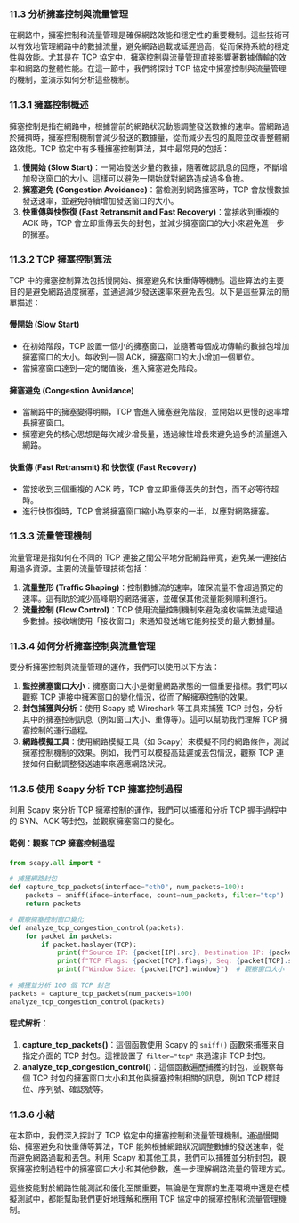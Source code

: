 ### **11.3 分析擁塞控制與流量管理**

在網路中，擁塞控制和流量管理是確保網路效能和穩定性的重要機制。這些技術可以有效地管理網路中的數據流量，避免網路過載或延遲過高，從而保持系統的穩定性與效能。尤其是在 TCP 協定中，擁塞控制與流量管理直接影響著數據傳輸的效率和網路的整體性能。在這一節中，我們將探討 TCP 協定中擁塞控制與流量管理的機制，並演示如何分析這些機制。

### **11.3.1 擁塞控制概述**

擁塞控制是指在網路中，根據當前的網路狀況動態調整發送數據的速率。當網路過於擁擠時，擁塞控制機制會減少發送的數據量，從而減少丟包的風險並改善整體網路效能。TCP 協定中有多種擁塞控制算法，其中最常見的包括：

1. **慢開始 (Slow Start)**：一開始發送少量的數據，隨著確認訊息的回應，不斷增加發送窗口的大小。這樣可以避免一開始就對網路造成過多負擔。
2. **擁塞避免 (Congestion Avoidance)**：當檢測到網路擁塞時，TCP 會放慢數據發送速率，並避免持續增加發送窗口的大小。
3. **快重傳與快恢復 (Fast Retransmit and Fast Recovery)**：當接收到重複的 ACK 時，TCP 會立即重傳丟失的封包，並減少擁塞窗口的大小來避免進一步的擁塞。

### **11.3.2 TCP 擁塞控制算法**

TCP 中的擁塞控制算法包括慢開始、擁塞避免和快重傳等機制。這些算法的主要目的是避免網路過度擁塞，並通過減少發送速率來避免丟包。以下是這些算法的簡單描述：

#### **慢開始 (Slow Start)**

- 在初始階段，TCP 設置一個小的擁塞窗口，並隨著每個成功傳輸的數據包增加擁塞窗口的大小。每收到一個 ACK，擁塞窗口的大小增加一個單位。
- 當擁塞窗口達到一定的閾值後，進入擁塞避免階段。

#### **擁塞避免 (Congestion Avoidance)**

- 當網路中的擁塞變得明顯，TCP 會進入擁塞避免階段，並開始以更慢的速率增長擁塞窗口。
- 擁塞避免的核心思想是每次減少增長量，通過線性增長來避免過多的流量進入網路。

#### **快重傳 (Fast Retransmit) 和 快恢復 (Fast Recovery)**

- 當接收到三個重複的 ACK 時，TCP 會立即重傳丟失的封包，而不必等待超時。
- 進行快恢復時，TCP 會將擁塞窗口縮小為原來的一半，以應對網路擁塞。

### **11.3.3 流量管理機制**

流量管理是指如何在不同的 TCP 連接之間公平地分配網路帶寬，避免某一連接佔用過多資源。主要的流量管理技術包括：

1. **流量整形 (Traffic Shaping)**：控制數據流的速率，確保流量不會超過預定的速率。這有助於減少高峰期的網路擁塞，並確保其他流量能夠順利進行。
2. **流量控制 (Flow Control)**：TCP 使用流量控制機制來避免接收端無法處理過多數據。接收端使用「接收窗口」來通知發送端它能夠接受的最大數據量。

### **11.3.4 如何分析擁塞控制與流量管理**

要分析擁塞控制與流量管理的運作，我們可以使用以下方法：

1. **監控擁塞窗口大小**：擁塞窗口大小是衡量網路狀態的一個重要指標。我們可以觀察 TCP 連接中擁塞窗口的變化情況，從而了解擁塞控制的效果。
2. **封包捕獲與分析**：使用 Scapy 或 Wireshark 等工具來捕獲 TCP 封包，分析其中的擁塞控制訊息（例如窗口大小、重傳等）。這可以幫助我們理解 TCP 擁塞控制的運行過程。
3. **網路模擬工具**：使用網路模擬工具（如 Scapy）來模擬不同的網路條件，測試擁塞控制機制的效果。例如，我們可以模擬高延遲或丟包情況，觀察 TCP 連接如何自動調整發送速率來適應網路狀況。

### **11.3.5 使用 Scapy 分析 TCP 擁塞控制過程**

利用 Scapy 來分析 TCP 擁塞控制的運作，我們可以捕獲和分析 TCP 握手過程中的 SYN、ACK 等封包，並觀察擁塞窗口的變化。

#### **範例：觀察 TCP 擁塞控制過程**

```python
from scapy.all import *

# 捕獲網路封包
def capture_tcp_packets(interface="eth0", num_packets=100):
    packets = sniff(iface=interface, count=num_packets, filter="tcp")
    return packets

# 觀察擁塞控制窗口變化
def analyze_tcp_congestion_control(packets):
    for packet in packets:
        if packet.haslayer(TCP):
            print(f"Source IP: {packet[IP].src}, Destination IP: {packet[IP].dst}")
            print(f"TCP Flags: {packet[TCP].flags}, Seq: {packet[TCP].seq}, Ack: {packet[TCP].ack}")
            print(f"Window Size: {packet[TCP].window}")  # 觀察窗口大小

# 捕獲並分析 100 個 TCP 封包
packets = capture_tcp_packets(num_packets=100)
analyze_tcp_congestion_control(packets)
```

#### **程式解析**：
1. **capture_tcp_packets()**：這個函數使用 Scapy 的 `sniff()` 函數來捕獲來自指定介面的 TCP 封包。這裡設置了 `filter="tcp"` 來過濾非 TCP 封包。
2. **analyze_tcp_congestion_control()**：這個函數遍歷捕獲的封包，並觀察每個 TCP 封包的擁塞窗口大小和其他與擁塞控制相關的訊息，例如 TCP 標誌位、序列號、確認號等。

### **11.3.6 小結**

在本節中，我們深入探討了 TCP 協定中的擁塞控制和流量管理機制。通過慢開始、擁塞避免和快重傳等算法，TCP 能夠根據網路狀況調整數據的發送速率，從而避免網路過載和丟包。利用 Scapy 和其他工具，我們可以捕獲並分析封包，觀察擁塞控制過程中的擁塞窗口大小和其他參數，進一步理解網路流量的管理方式。

這些技能對於網路性能測試和優化至關重要，無論是在實際的生產環境中還是在模擬測試中，都能幫助我們更好地理解和應用 TCP 協定中的擁塞控制和流量管理機制。